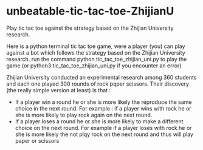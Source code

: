 # unbeatable-tic-tac-toe-ZhijianU
Play tic tac toe against the strategy based on the Zhijian University research.

Here is a python terminal tic tac toe game, were a player (you) can play against a bot which follows the strategy based on the Zhijian University research.
run the command  python tic_tac_toe_zhijian_uni.py to play the game (or python3 tic_tac_toe_zhijian_uni.py if you encounter an error)

Zhijian University conducted an experimental research among 360 students and each one played 300 rounds of rock pqper scissors.
Their discovery (the really simple version at least) is that : 
- If a player win a round he or she is more likely the reproduce the same choice in the next round.
For example : if a player wins with rock he or she is more likely to play rock again on the next round.
- If a player loses a round he or she is more likely to make a different choice on the next round.
For example if a player loses with rock he or she is more likely the not plqy rock on the next round and 
thus will play paper or scissors
